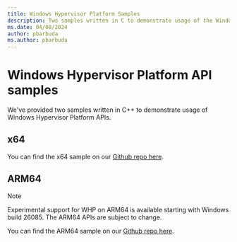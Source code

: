 ```yaml
---
title: Windows Hypervisor Platform Samples
description: Two samples written in C to demonstrate usage of the Windows Hypervisor Platform APIs on x64 and ARM64.
ms.date: 04/08/2024
author: pbarbuda
ms.author: pbarbuda
---
```


# Windows Hypervisor Platform API samples

We've provided two samples written in C++ to demonstrate usage of Windows Hypervisor Platform APIs.

## x64

You can find the x64 sample on our [Github repo here](https://github.com/MicrosoftDocs/Virtualization-Documentation/blob/live/virtualization/api/hypervisor-platform/samples/WinHvSampleAmd64.cpp).

## ARM64

> [!NOTE]
> Experimental support for WHP on ARM64 is available starting with Windows build 26085. The ARM64 APIs are subject to change.

You can find the ARM64 sample on our [Github repo here](https://github.com/MicrosoftDocs/Virtualization-Documentation/blob/live/virtualization/api/hypervisor-platform/samples/WinHvSampleArm64.cpp).
